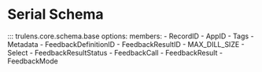 # Serial Schema

::: trulens.core.schema.base
    options:
        members:
            - RecordID
            - AppID
            - Tags
            - Metadata
            - FeedbackDefinitionID
            - FeedbackResultID
            - MAX_DILL_SIZE
            - Select
            - FeedbackResultStatus
            - FeedbackCall
            - FeedbackResult
            - FeedbackMode
